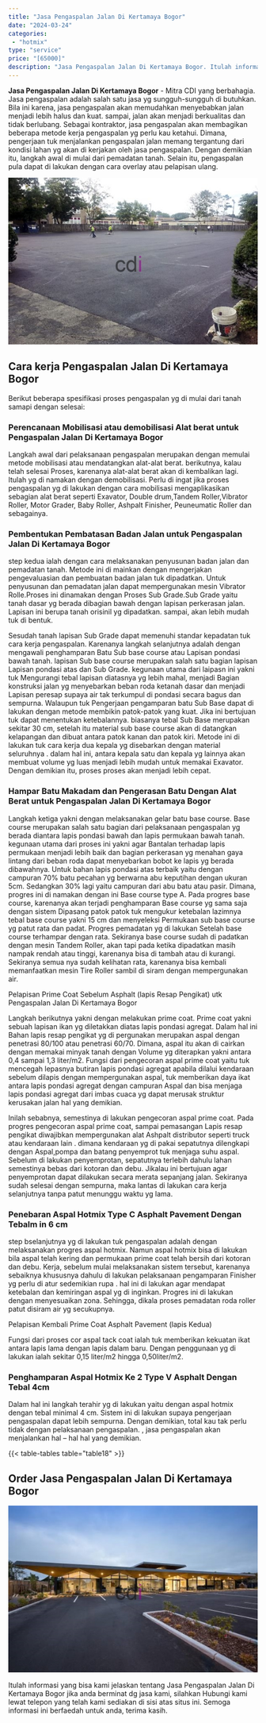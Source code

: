 ```yaml
---
title: "Jasa Pengaspalan Jalan Di Kertamaya Bogor"
date: "2024-03-24"
categories:
 - "hotmix"
type: "service"
price: "[65000]"
description: "Jasa Pengaspalan Jalan Di Kertamaya Bogor. Itulah informasi yang bisa kami jelaskan tentang Jasa Pengaspalan Jalan Di Kertamaya Bogor jika anda berminat dg j..."
---
```


**Jasa Pengaspalan Jalan Di Kertamaya Bogor** - Mitra CDI yang berbahagia. Jasa pengaspalan adalah salah satu jasa yg sungguh-sungguh di butuhkan. Bila ini karena, jasa pengaspalan akan memudahkan menyebabkan jalan menjadi lebih halus dan kuat. sampai, jalan akan menjadi berkualitas dan tidak berlubang. Sebagai kontraktor, jasa pengaspalan akan membagikan beberapa metode kerja pengaspalan yg perlu kau ketahui. Dimana, pengerjaan tuk menjalankan pengaspalan jalan memang tergantung dari kondisi lahan yg akan di kerjakan oleh jasa pengaspalan. Dengan demikian itu, langkah awal di mulai dari pemadatan tanah. Selain itu, pengaspalan pula dapat di lakukan dengan cara overlay atau pelapisan ulang.

![Jasa Pengaspalan Jalan Di Kertamaya Bogor](/images/hotmix/jasa-hotmix-aspal-03.jpg)

## Cara kerja Pengaspalan Jalan Di Kertamaya Bogor

Berikut beberapa spesifikasi proses pengaspalan yg di mulai dari tanah samapi dengan selesai:

### Perencanaan Mobilisasi atau demobilisasi Alat berat untuk Pengaspalan Jalan Di Kertamaya Bogor

Langkah awal dari pelaksanaan pengaspalan merupakan dengan memulai metode mobilisasi atau mendatangkan alat-alat berat. berikutnya, kalau telah selesai Proses, karenanya alat-alat berat akan di kembalikan lagi. Itulah yg di namakan dengan demobilisasi. Perlu di ingat jika proses pengaspalan yg di lakukan dengan cara mobilisasi mengaplikasikan sebagian alat berat seperti Exavator, Double drum,Tandem Roller,Vibrator Roller, Motor Grader, Baby Roller, Ashpalt Finisher, Peuneumatic Roller dan sebagainya.

### Pembentukan Pembatasan Badan Jalan untuk Pengaspalan Jalan Di Kertamaya Bogor

step kedua ialah dengan cara melaksanakan penyusunan badan jalan dan pemadatan tanah. Metode ini di mainkan dengan mengerjakan pengevaluasian dan pembuatan badan jalan tuk dipadatkan. Untuk penyusunan dan pemadatan jalan dapat mempergunakan mesin Vibrator Rolle.Proses ini dinamakan dengan Proses Sub Grade.Sub Grade yaitu tanah dasar yg berada dibagian bawah dengan lapisan perkerasan jalan. Lapisan ini berupa tanah orisinil yg dipadatkan. sampai, akan lebih mudah tuk di bentuk.

Sesudah tanah lapisan Sub Grade dapat memenuhi standar kepadatan tuk cara kerja pengaspalan. Karenanya langkah selanjutnya adalah dengan mengawali penghamparan Batu Sub base course atau Lapisan pondasi bawah tanah. lapisan Sub base course merupakan salah satu bagian lapisan Lapisan pondasi atas dan Sub Grade. kegunaan utama dari laipasn ini yakni tuk Mengurangi tebal lapisan diatasnya yg lebih mahal, menjadi Bagian konstruksi jalan yg menyebarkan beban roda ketanah dasar dan menjadi Lapisan peresap supaya air tak terkumpul di pondasi secara bagus dan sempurna. Walaupun tuk Pengerjaan pengamparan batu Sub Base dapat di lakukan dengan metode membikin patok-patok yang kuat. Jika ini bertujuan tuk dapat menentukan ketebalannya. biasanya tebal Sub Base merupakan sekitar 30 cm, setelah itu material sub base course akan di datangkan kelapangan dan dibuat antara patok kanan dan patok kiri. Metode ini di lakukan tuk cara kerja dua kepala yg disebarkan dengan material seluruhnya . dalam hal ini, antara kepala satu dan kepala yg lainnya akan membuat volume yg luas menjadi lebih mudah untuk memakai Exavator. Dengan demikian itu, proses proses akan menjadi lebih cepat.

### Hampar Batu Makadam dan Pengerasan Batu Dengan Alat Berat untuk Pengaspalan Jalan Di Kertamaya Bogor

Langkah ketiga yakni dengan melaksanakan gelar batu base course. Base course merupakan salah satu bagian dari pelaksanaan pengaspalan yg berada diantara lapis pondasi bawah dan lapis permukaan bawah tanah. kegunaan utama dari proses ini yakni agar Bantalan terhadap lapis permukaan menjadi lebih baik dan bagian perkerasan yg menahan gaya lintang dari beban roda dapat menyebarkan bobot ke lapis yg berada dibawahnya. Untuk bahan lapis pondasi atas terbaik yaitu dengan campuran 70% batu pecahan yg berwarna abu keputihan dengan ukuran 5cm. Sedangkan 30% lagi yaitu campuran dari abu batu atau pasir. Dimana, progres ini di namakan dengan ini Base course type A. Pada progres base course, karenanya akan terjadi penghamparan Base course yg sama saja dengan sistem Dipasang patok patok tuk mengukur ketebalan lazimnya tebal base course yakni 15 cm dan menyeleksi Permukaan sub base course yg patut rata dan padat. Progres pemadatan yg di lakukan Setelah base course terhampar dengan rata. Sekiranya base course sudah di padatkan dengan mesin Tandem Roller, akan tapi pada ketika dipadatkan masih nampak rendah atau tinggi, karenanya bisa di tambah atau di kurangi. Sekiranya semua nya sudah kelihatan rata, karenanya bisa kembali memanfaatkan mesin Tire Roller sambil di siram dengan mempergunakan air.

Pelapisan Prime Coat Sebelum Asphalt (lapis Resap Pengikat) utk Pengaspalan Jalan Di Kertamaya Bogor

Langkah berikutnya yakni dengan melakukan prime coat. Prime coat yakni sebuah lapisan ikan yg diletakkan diatas lapis pondasi agregat. Dalam hal ini Bahan lapis resap pengikat yg di pergunakan merupakan aspal dengan penetrasi 80/100 atau penetrasi 60/70. Dimana, aspal itu akan di cairkan dengan memakai minyak tanah dengan Volume yg diterapkan yakni antara 0,4 sampai 1,3 liter/m2. Fungsi dari pengecoran aspal prime coat yaitu tuk mencegah lepasnya butiran lapis pondasi agregat apabila dilalui kendaraan sebelum dilapis dengan mempergunakan aspal, tuk memberikan daya ikat antara lapis pondasi agregat dengan campuran Aspal dan bisa menjaga lapis pondasi agregat dari imbas cuaca yg dapat merusak struktur kerusakan jalan hal yang demikian.

Inilah sebabnya, semestinya di lakukan pengecoran aspal prime coat. Pada progres pengecoran aspal prime coat, sampai pemasangan Lapis resap pengikat diwajibkan mempergunakan alat Ashpalt distributor seperti truck atau kendaraan lain . dimana kendaraan yg di pakai sepatutnya dilengkapi dengan Aspal,pompa dan batang penyemprot tuk menjaga suhu aspal. Sebelum di lakukan penyemprotan, sepatutnya terlebih dahulu lahan semestinya bebas dari kotoran dan debu. Jikalau ini bertujuan agar penyemprotan dapat dilakukan secara merata sepanjang jalan. Sekiranya sudah selesai dengan sempurna, maka lantas di lakukan cara kerja selanjutnya tanpa patut menunggu waktu yg lama.

### Penebaran Aspal Hotmix Type C Asphalt Pavement Dengan Tebalm in 6 cm

step bselanjutnya yg di lakukan tuk pengaspalan adalah dengan melaksanakan progres aspal hotmix. Namun aspal hotmix bisa di lakukan bila aspal telah kering dan permukaan prime coat telah bersih dari kotoran dan debu. Kerja, sebelum mulai melaksanakan sistem tersebut, karenanya sebaiknya khususnya dahulu di lakukan pelaksanaan pengamparan Finisher yg perlu di atur sedemikian rupa . hal ini di lakukan agar mendapat ketebalan dan kemiringan aspal yg di inginkan. Progres ini di lakukan dengan menyesuaikan zona. Sehingga, dikala proses pemadatan roda roller patut disiram air yg secukupnya.

Pelapisan Kembali Prime Coat Asphalt Pavement (lapis Kedua)

Fungsi dari proses cor aspal tack coat ialah tuk memberikan kekuatan ikat antara lapis lama dengan lapis dalam baru. Dengan penggunaan yg di lakukan ialah sekitar 0,15 liter/m2 hingga 0,50liter/m2.

### Penghamparan Aspal Hotmix Ke 2 Type V Asphalt Dengan Tebal 4cm

Dalam hal ini langkah terahir yg di lakukan yaitu dengan aspal hotmix dengan tebal minimal 4 cm. Sistem ini di lakukan supaya pengerjaan pengaspalan dapat lebih sempurna. Dengan demikian, total kau tak perlu tidak dengan pelaksanaan pengaspalan. , jasa pengaspalan akan menjalankan hal – hal hal yang demikian.

{{< table-tables table="table18" >}}

## Order Jasa Pengaspalan Jalan Di Kertamaya Bogor

![Jasa Pengaspalan Jalan Di Kertamaya Bogor](/images/hotmix/jasa-hotmix-aspal-30.jpg)

Itulah informasi yang bisa kami jelaskan tentang Jasa Pengaspalan Jalan Di Kertamaya Bogor jika anda berminat dg jasa kami, silahkan Hubungi kami lewat telepon yang telah kami sediakan di sisi atas situs ini. Semoga informasi ini berfaedah untuk anda, terima kasih.
